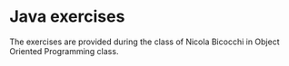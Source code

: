 # Java exercises
The exercises are provided during the class of Nicola Bicocchi in Object Oriented Programming class.
